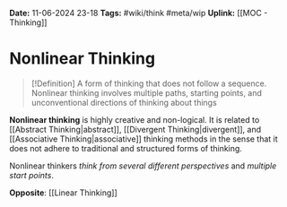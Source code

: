 **Date:** 11-06-2024 23-18
**Tags:** #wiki/think #meta/wip 
**Uplink:** [[MOC - Thinking]]

# Nonlinear Thinking

>[!Definition]
>A form of thinking that does not follow a sequence. Nonlinear thinking involves multiple paths, starting points, and unconventional directions of thinking about things

**Nonlinear thinking** is highly creative and non-logical. It is related to [[Abstract Thinking|abstract]], [[Divergent Thinking|divergent]], and [[Associative Thinking|associative]] thinking methods in the sense that it does not adhere to traditional and structured forms of thinking. 

Nonlinear thinkers *think from several different perspectives* and *multiple start points*. 

**Opposite**: [[Linear Thinking]]
